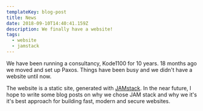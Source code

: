 ```yaml
---
templateKey: blog-post
title: News
date: 2018-09-10T14:40:41.159Z
description: We finally have a website!
tags:
  - website
  - jamstack
---
```

We have been running a consultancy, Kode1100 for 10 years. 18 months ago we moved and set up Paxos. Things have been busy and we didn't have a website until now.

The website is a static site, generated with [JAMstack](https://jamstack.org). In the near future, I hope to write some blog posts on why we chose JAM stack and why we it's it's best approach for building fast, modern and secure websites.
